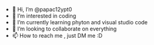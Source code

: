 - 👋 Hi, I’m @papac12ypt0
- 👀 I’m interested in coding
- 🌱 I’m currently learning phyton and visual studio code
- 💞️ I’m looking to collaborate on everything
- 📫 How to reach me , just DM me :D

<!---
papac12ypt0/papac12ypt0 is a ✨ special ✨ repository because its `README.md` (this file) appears on your GitHub profile.
You can click the Preview link to take a look at your changes.
--->
